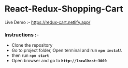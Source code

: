 # React-Redux-Shopping-Cart

Live Demo :- https://redux-cart.netlify.app/

### Instructions :-
* Clone the repository
* Go to project folder, Open terminal and run __`npm install`__
* then run __`npm start`__
* Open browser and go to __`http://localhost:3000`__
